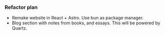 ### Refactor plan

- Remake website in React + Astro. Use bun as package manager.
- Blog section with notes from books, and essays. This will be powered by Quartz.
